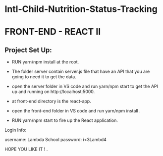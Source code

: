 # Intl-Child-Nutrition-Status-Tracking

# FRONT-END - REACT II

## Project Set Up:

- RUN yarn/npm install at the root.

- The folder server contain server.js file that have an API that you are going to need it to get the data.

- open the server folder in VS code and run yarn/npm start to get the API up and running on http://localhost:5000.

- at front-end directory is the react-app.

- open the front-end folder in VS code and run yarn/npm install .

- RUN yarn/npm start to fire up the React application.

Login Info:

username: Lambda School
password: i<3Lambd4

HOPE YOU LIKE IT ! .
